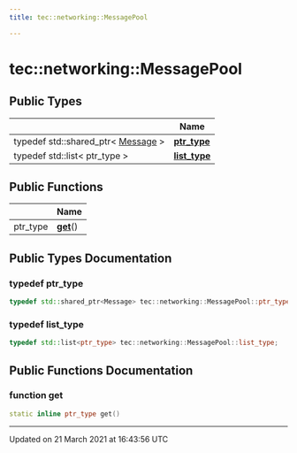 ```yaml
---
title: tec::networking::MessagePool

---
```


# tec::networking::MessagePool



## Public Types

|                | Name           |
| -------------- | -------------- |
| typedef std::shared_ptr< [Message](/engine/Classes/classtec_1_1networking_1_1_message/) > | **[ptr_type](/engine/Classes/classtec_1_1networking_1_1_message_pool/#typedef-ptr_type)**  |
| typedef std::list< ptr_type > | **[list_type](/engine/Classes/classtec_1_1networking_1_1_message_pool/#typedef-list_type)**  |

## Public Functions

|                | Name           |
| -------------- | -------------- |
| ptr_type | **[get](/engine/Classes/classtec_1_1networking_1_1_message_pool/#function-get)**() |

## Public Types Documentation

### typedef ptr_type

```cpp
typedef std::shared_ptr<Message> tec::networking::MessagePool::ptr_type;
```


### typedef list_type

```cpp
typedef std::list<ptr_type> tec::networking::MessagePool::list_type;
```


## Public Functions Documentation

### function get

```cpp
static inline ptr_type get()
```


-------------------------------

Updated on 21 March 2021 at 16:43:56 UTC